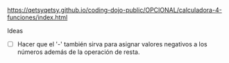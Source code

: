 https://qetsyqetsy.github.io/coding-dojo-public/OPCIONAL/calculadora-4-funciones/index.html

Ideas 

- [ ] Hacer que el '-' también sirva para asignar valores negativos a los números además de la operación de resta. 